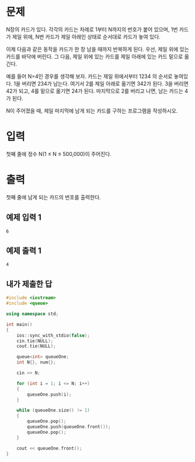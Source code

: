 문제
=============
N장의 카드가 있다. 각각의 카드는 차례로 1부터 N까지의 번호가 붙어 있으며, 1번 카드가 제일 위에, N번 카드가 제일 아래인 상태로 순서대로 카드가 놓여 있다.

이제 다음과 같은 동작을 카드가 한 장 남을 때까지 반복하게 된다. 우선, 제일 위에 있는 카드를 바닥에 버린다. 그 다음, 제일 위에 있는 카드를 제일 아래에 있는 카드 밑으로 옮긴다.

예를 들어 N=4인 경우를 생각해 보자. 카드는 제일 위에서부터 1234 의 순서로 놓여있다. 1을 버리면 234가 남는다. 여기서 2를 제일 아래로 옮기면 342가 된다. 3을 버리면 42가 되고, 4를 밑으로 옮기면 24가 된다. 마지막으로 2를 버리고 나면, 남는 카드는 4가 된다.

N이 주어졌을 때, 제일 마지막에 남게 되는 카드를 구하는 프로그램을 작성하시오.

입력
=========
첫째 줄에 정수 N(1 ≤ N ≤ 500,000)이 주어진다.

출력
===========
첫째 줄에 남게 되는 카드의 번호를 출력한다.

예제 입력 1 
----------
```
6
```
예제 출력 1 
---------
```
4
```

내가 제출한 답
------------
```cpp
#include <iostream>
#include <queue>

using namespace std;

int main()
{
	ios::sync_with_stdio(false);
	cin.tie(NULL);
	cout.tie(NULL);

	queue<int> queueOne;
	int N{}, num{};

	cin >> N;

	for (int i = 1; i <= N; i++)
	{
		queueOne.push(i);
	}

	while (queueOne.size() != 1)
	{
		queueOne.pop();
		queueOne.push(queueOne.front());
		queueOne.pop();
	}

	cout << queueOne.front();
}
```
